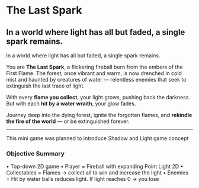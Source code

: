 # The Last Spark

## In a world where light has all but faded, a single spark remains.

In a world where light has all but faded, a single spark remains.

You are **The Last Spark**, a flickering fireball born from the embers of the First Flame. The forest, once vibrant and warm, is now drenched in cold mist and haunted by creatures of water — relentless enemies that seek to extinguish the last trace of light.

With every **flame you collect**, your light grows, pushing back the darkness. But with each **hit by a water wraith**, your glow fades.

Journey deep into the dying forest, ignite the forgotten flames, and **rekindle the fire of the world** — or be extinguished forever.

---

This mini game was planned to introduce Shadow and Light game concept

### Objective Summary
  •	Top-down 2D game
  •	Player = Fireball with expanding Point Light 2D
  •	Collectables = Flames → collect all to win and increase the light
  •	Enemies = Hit by water balls reduces light. If light reaches 0 → you lose
